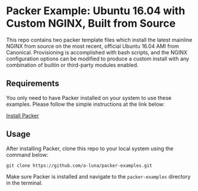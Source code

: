 # Packer Example: Ubuntu 16.04 with Custom NGINX, Built from Source
This repo contains two packer template files which install the latest mainline NGINX from source on the most recent, official Ubuntu 16.04 AMI from Canonical. Provisioning is accomplished with bash scripts, and the NGINX configuration options can be modified to produce a custom install with any combination of builtin or third-party modules enabled.

## Requirements
You only need to have Packer installed on your system to use these examples. Please follow the simple instructions at the link below:

[Install Packer](https://www.packer.io/intro/getting-started/install.html)

## Usage
After installing Packer, clone this repo to your local system using the command below:

`git clone https://github.com/a-luna/packer-examples.git`

Make sure Packer is installed and navigate to the `packer-examples` directory in the terminal. 
